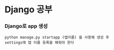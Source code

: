 # Django 공부
### Django로 app 생성
```
python manage.py startapp (앱이름) 을 사용해 생성 후
settings에 앱 이름 등록을 해줘야 한다
```
